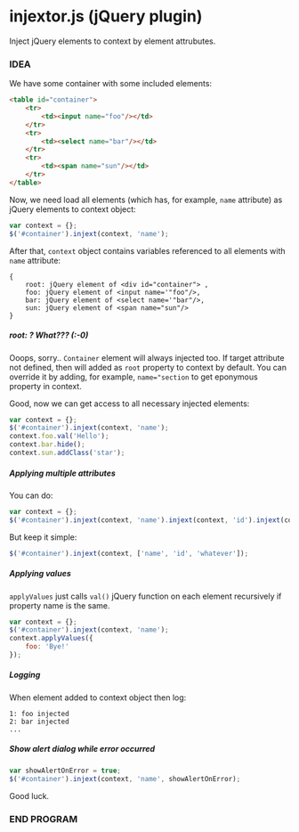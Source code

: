 # injextor.js (jQuery plugin)
Inject jQuery elements to context  by element attrubutes.

### IDEA
We have some container with some included elements:
```html
<table id="container">
    <tr>
        <td><input name="foo"/></td>
    </tr>
    <tr>
        <td><select name="bar"/></td>
    </tr>
    <tr>
        <td><span name="sun"/></td>
    </tr>
</table>
```
Now, we need load all elements (which has, for example, `name` attribute) as  jQuery elements to  context object:

```javascript
var context = {};
$('#container').injext(context, 'name');
```
After that, `context` object contains variables referenced to all elements with `name` attribute:
```
{
	root: jQuery element of <div id="container"> ,
	foo: jQuery element of <input name='"foo"/>,
	bar: jQuery element of <select name='"bar"/>,
	sun: jQuery element of <span name="sun"/>
}
```
##### root: ? What??? (:-0)
Ooops, sorry.. `Container` element will always injected too. If target attribute not defined, then will added as `root` property to context by default. You can override it by adding, for example, `name="section` to get eponymous property in context.

Good, now we can get access to all necessary injected elements:
```js
var context = {};
$('#container').injext(context, 'name');
context.foo.val('Hello');
context.bar.hide();
context.sun.addClass('star');
```
##### Applying multiple attributes
You can do:
```js
var context = {};
$('#container').injext(context, 'name').injext(context, 'id').injext(context, 'whatever');
```
But keep it simple:
```js
$('#container').injext(context, ['name', 'id', 'whatever']);
```
##### Applying values
`applyValues` just calls `val()` jQuery function on each element recursively if property name is the same.
```js
var context = {};
$('#container').injext(context, 'name');
context.applyValues({
	foo: 'Bye!'
});
```

##### Logging
When element added to context object then log:
```
1: foo injected
2: bar injected
...
```
##### Show alert dialog while error occurred

```js
var showAlertOnError = true;
$('#container').injext(context, 'name', showAlertOnError);
```

Good luck.
### END PROGRAM
